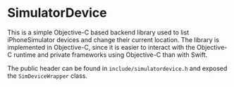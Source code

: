 # SimulatorDevice

This is a simple Objective-C based backend library used to list iPhoneSimulator devices and change their current location. The library is implemented in Objective-C, since it is easier to interact with the Objective-C runtime and private frameworks using Objective-C than with Swift. 

The public header can be found in `include/simulatordevice.h` and exposed the `SimDeviceWrapper` class.